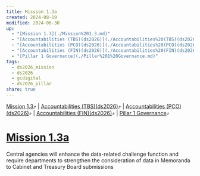 ```yaml
---
title: Mission 1.3a
created: 2024-08-19
modified: 2024-08-30
up:
  - "[Mission 1.3](./Mission%201.3.md)"
  - "[Accountabilities (TBS)(ds2026)](./Accountabilities%20(TBS)(ds2026).md)"
  - "[Accountabilities (PCO)(ds2026)](./Accountabilities%20(PCO)(ds2026).md)"
  - "[Accountabilities (FIN)(ds2026)](./Accountabilities%20(FIN)(ds2026).md)"
  - "[Pillar 1 Governance](./Pillar%201%20Governance.md)"
tags:
  - ds2026_mission
  - ds2026
  - gcdigital
  - ds2026_pillar
share: true
---
```

[Mission 1.3](./Mission%201.3.md)⤴️ | [Accountabilities (TBS)(ds2026)](./Accountabilities%20(TBS)(ds2026).md)⤴️ | [Accountabilities (PCO)(ds2026)](./Accountabilities%20(PCO)(ds2026).md)⤴️ | [Accountabilities (FIN)(ds2026)](./Accountabilities%20(FIN)(ds2026).md)⤴️ | [Pillar 1 Governance](./Pillar%201%20Governance.md)⤴️
# [Mission 1.3a](Mission%201.3a.md)
Central agencies will enhance the data-related challenge function and require departments to strengthen the consideration of data in Memoranda to Cabinet and Treasury Board submissions
